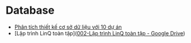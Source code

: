 # Database

- [Phân tích thiết kế cơ sở dữ liệu với 10 dự án](https://drive.google.com/drive/folders/1zVGU5CNdtrHzPSCXpSYc78ph2R3d8CVf?usp=sharing)
- [Lập trình LinQ toàn tập]([002-Lập trình LinQ toàn tập - Google Drive](https://drive.google.com/drive/folders/19rHJLRUEiBDkZKyoSobh4XYzrxyAsrPa?usp=sharing))

<comment/>
